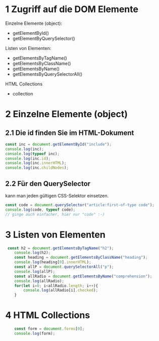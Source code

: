 
# 1 Zugriff auf die DOM Elemente

Einzelne Elemente (object):
- getElementById()
- getElementByQuerySelector()

Listen von Elementen:
- getElementsByTagName()
- getElementsByClassName()
- getElementsByName()
- getElementsByQuerySelectorAll()

HTML Collections
- collection

# 2 Einzelne Elemente (object)

## 2.1 Die id finden Sie im HTML-Dokument
```js
const inc = document.getElementById("include");
console.log(inc);
console.log(typeof inc);
console.log(inc.id);
console.log(inc.innerHTML);
console.log(inc.childNodes);
```


## 2.2 Für den QuerySelector 
kann man jeden gültigen CSS-Selektor einsetzen.
```js
const code = document.querySelector("article:first-of-type code");
console.log(code, typeof code);
// ginge auch einfacher, hier nur "code" :-)
```

    

# 3 Listen von Elementen
```js
 const h2 = document.getElementsByTagName("h2");
    console.log(h2);
    const heading = document.getElementsByClassName("heading");
    console.log(heading[0].innerHTML);
    const allP = document.querySelectorAll("p");
    console.log(allP);
    const allRadio = document.getElementsByName("comprehension");
    console.log(allRadio);
    for(let i=0; i<allRadio.length; i++){
        console.log(allRadio[i].checked);
    }
```
   

# 4 HTML Collections
```js
    const form = document.forms[0];
    console.log(form);
```
